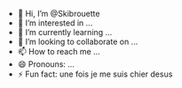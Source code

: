 - 👋 Hi, I’m @Skibrouette
- 👀 I’m interested in ...
- 🌱 I’m currently learning ...
- 💞️ I’m looking to collaborate on ...
- 📫 How to reach me ...
- 😄 Pronouns: ...
- ⚡ Fun fact: une fois je me suis chier desus 

<!---
Skibrouette/Skibrouette is a ✨ special ✨ repository because its `README.md` (this file) appears on your GitHub profile.
You can click the Preview link to take a look at your changes.
--->
